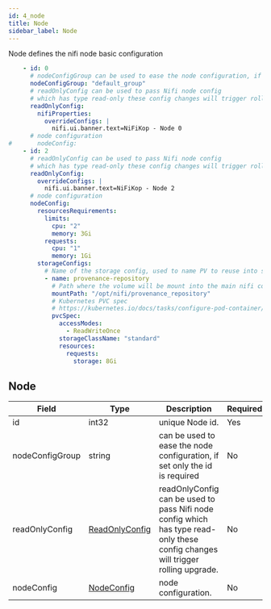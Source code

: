 ```yaml
---
id: 4_node
title: Node
sidebar_label: Node
---
```


Node defines the nifi node basic configuration

```yaml
    - id: 0
      # nodeConfigGroup can be used to ease the node configuration, if set only the id is required
      nodeConfigGroup: "default_group"
      # readOnlyConfig can be used to pass Nifi node config
      # which has type read-only these config changes will trigger rolling upgrade
      readOnlyConfig:
        nifiProperties:
          overrideConfigs: |
            nifi.ui.banner.text=NiFiKop - Node 0
      # node configuration
#       nodeConfig:
    - id: 2
      # readOnlyConfig can be used to pass Nifi node config
      # which has type read-only these config changes will trigger rolling upgrade
      readOnlyConfig:
        overrideConfigs: |
          nifi.ui.banner.text=NiFiKop - Node 2
      # node configuration
      nodeConfig:
        resourcesRequirements:
          limits:
            cpu: "2"
            memory: 3Gi
          requests:
            cpu: "1"
            memory: 1Gi
        storageConfigs:
          # Name of the storage config, used to name PV to reuse into sidecars for example.
          - name: provenance-repository
            # Path where the volume will be mount into the main nifi container inside the pod.
            mountPath: "/opt/nifi/provenance_repository"
            # Kubernetes PVC spec
            # https://kubernetes.io/docs/tasks/configure-pod-container/configure-persistent-volume-storage/#create-a-persistentvolumeclaim
            pvcSpec:
              accessModes:
                - ReadWriteOnce
              storageClassName: "standard"
              resources:
                requests:
                  storage: 8Gi
```

## Node

|Field|Type|Description|Required|Default|
|-----|----|-----------|--------|--------|
|id|int32| unique Node id. |Yes| - |
|nodeConfigGroup|string|  can be used to ease the node configuration, if set only the id is required |No| "" |
|readOnlyConfig|[ReadOnlyConfig](./2_read_only_config)| readOnlyConfig can be used to pass Nifi node config which has type read-only these config changes will trigger rolling upgrade.| No | nil |
|nodeConfig|[NodeConfig](./3_node_config)| node configuration. |No| nil |

